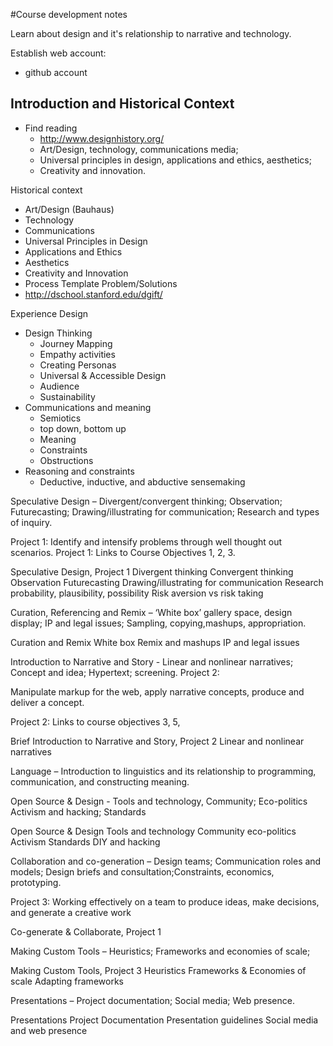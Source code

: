 #Course development notes

Learn about design and it's relationship to narrative and technology.

Establish web account:
  - github account

## Introduction and Historical Context
  - Find reading
     - http://www.designhistory.org/
	 - Art/Design, technology, communications media;
	 - Universal principles in design, applications and ethics, aesthetics;
	 - Creativity and innovation.

Historical context
  - Art/Design (Bauhaus)
  - Technology
  - Communications
  - Universal Principles in Design
  - Applications and Ethics
  - Aesthetics
  - Creativity and Innovation
  - Process Template Problem/Solutions
  - http://dschool.stanford.edu/dgift/

Experience Design
  - Design Thinking
     - Journey Mapping
     - Empathy activities
     - Creating Personas
     - Universal & Accessible Design
     - Audience
     - Sustainability
  - Communications and meaning
     - Semiotics
     - top down, bottom up
     - Meaning
     - Constraints
     - Obstructions
  - Reasoning and constraints
     - Deductive, inductive, and abductive sensemaking

Speculative Design – Divergent/convergent thinking; Observation; Futurecasting; Drawing/illustrating for communication; Research and types of inquiry. 

Project 1: Identify and intensify problems through well thought out scenarios. Project 1: Links to Course Objectives 1, 2, 3.


Speculative Design,
Project 1
Divergent thinking
Convergent thinking
Observation
Futurecasting
Drawing/illustrating for communication
Research
probability, plausibility, possibility
Risk aversion vs risk taking



Curation, Referencing and Remix – ‘White box’ gallery space, design display; IP and legal issues; Sampling, copying,mashups, appropriation.

Curation and Remix
White box
Remix and mashups
IP and legal issues


Introduction to Narrative and Story - Linear and nonlinear narratives; Concept and idea; Hypertext; screening. Project 2:

Manipulate markup for the web, apply narrative concepts, produce and deliver a concept. 

Project 2: Links to course objectives 3, 5,

Brief Introduction to Narrative and Story, Project 2
Linear and nonlinear narratives

Language – Introduction to linguistics and its relationship to programming, communication, and constructing meaning.


Open Source & Design - Tools and technology, Community; Eco-politics Activism and hacking; Standards

Open Source & Design
Tools and technology
Community
eco-politics
Activism
Standards
DIY and hacking

Collaboration and co-generation – Design teams; Communication roles and models; Design briefs and consultation;Constraints, economics, prototyping. 

Project 3: Working effectively on a team to produce ideas, make decisions, and generate a creative work

Co-generate & Collaborate, Project 1


Making Custom Tools – Heuristics; Frameworks and economies of scale;

Making Custom Tools, Project 3
Heuristics
Frameworks & Economies of scale
Adapting frameworks

Presentations – Project documentation; Social media; Web presence.

Presentations
Project Documentation
Presentation guidelines
Social media and web presence
